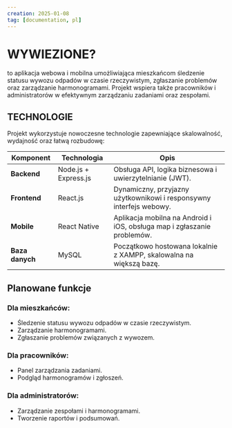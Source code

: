 ```yaml
---
creation: 2025-01-08
tag: [documentation, pl]
---
```


# **WYWIEZIONE?**
to aplikacja webowa i mobilna umożliwiająca mieszkańcom śledzenie statusu wywozu odpadów w czasie rzeczywistym, zgłaszanie problemów oraz zarządzanie harmonogramami. Projekt wspiera także pracowników i administratorów w efektywnym zarządzaniu zadaniami oraz zespołami.

## TECHNOLOGIE
Projekt wykorzystuje nowoczesne technologie zapewniające skalowalność, wydajność oraz łatwą rozbudowę:

| **Komponent**   | **Technologia**      | **Opis**                                                                |
| --------------- | -------------------- | ----------------------------------------------------------------------- |
| **Backend**     | Node.js + Express.js | Obsługa API, logika biznesowa i uwierzytelnianie (JWT).                 |
| **Frontend**    | React.js             | Dynamiczny, przyjazny użytkownikowi i responsywny interfejs webowy.     |
| **Mobile**      | React Native         | Aplikacja mobilna na Android i iOS, obsługa map i zgłaszanie problemów. |
| **Baza danych** | MySQL                | Początkowo hostowana lokalnie z XAMPP, skalowalna na większą bazę.      |

## Planowane funkcje

### Dla mieszkańców:
- Śledzenie statusu wywozu odpadów w czasie rzeczywistym.
- Zarządzanie harmonogramami.
- Zgłaszanie problemów związanych z wywozem.

### Dla pracowników:
- Panel zarządzania zadaniami.
- Podgląd harmonogramów i zgłoszeń.

### Dla administratorów:
- Zarządzanie zespołami i harmonogramami.
- Tworzenie raportów i podsumowań.
